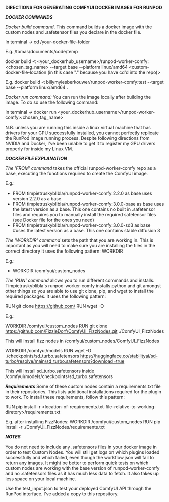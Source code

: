 **DIRECTIONS FOR GENERATING COMFYUI DOCKER IMAGES FOR RUNPOD**

**_DOCKER COMMANDS_**

_Docker build command_. 
This command builds a docker image with the custom nodes and .safetensor files you declare in the docker file.

In terminal ->
cd /your-docker-file-folder

E.g. /tomas/documents/code/temp

docker build -t <your_dockerhub_username>/runpod-worker-comfy:<chosen_tag_name> --target base --platform linux/amd64 <custom-docker-file-location (in this case "." because you have cd'd into the repo)>

E.g. docker build -t billymylesberkouwer/runpod-worker-comfy:test --target base --platform linux/amd64 .

_Docker run command:_
You can run the image locally after building the image. To do so use the following command:

In terminal ->
docker run <your_dockerhub_username>/runpod-worker-comfy:<chosen_tag_name>

N.B. unless you are running this inside a linux virtual machine that has drivers for your GPU successfully installed, you cannot perfectly replicate the RunPod image running process. Despite following directions from NVIDIA and Docker, I've been unable to get it to register my GPU drivers properly for inside my Linux VM.

**_DOCKER FILE EXPLANATION_**

_The 'FROM' command_ takes the official runpod-worker-comfy repo as a base, executing the functions required to create the ComfyUI image.

E.g.:
- FROM timpietruskyblibla/runpod-worker-comfy:2.2.0 as base 
uses version 2.2.0 as a base
- FROM timpietruskyblibla/runpod-worker-comfy:3.0.0-base as base 
uses the latest version as a base. This one contains no built in .safetensor files and requires you to manually install the required safetensor files (see Docker file for the ones you need)
- FROM timpietruskyblibla/runpod-worker-comfy:3.0.0-sd3 as base #uses the latest version as a base. 
This one contains stable diffusion 3

_The 'WORKDIR' command_ sets the path that you are working in. This is important as you will need to make sure you are installing the files in the correct directory
It uses the following pattern:
WORKDIR <some-path>

E.g.:
- WORKDIR /comfyui/custom_nodes

_The 'RUN' command_ allows you to run different commands and installs. Timpietruskyblibla's runpod-worker-comfy installs python and git amongst other things so you are able to use git clone, pip, and wget to install the required packages.
It uses the following pattern:

RUN git clone https://github.com/<some-repository> <install-location-relative-to-WORKDIR>
RUN wget -O <install-location-relative-to-WORKDIR> <some-download-link>

E.g.:

WORKDIR /comfyui/custom_nodes
RUN git clone https://github.com/FizzleDorf/ComfyUI_FizzNodes.git ./ComfyUI_FizzNodes

This will install fizz nodes in /comfyui/custom_nodes/ComfyUI_FizzNodes

WORKDIR /comfyui/models
RUN wget -O ./checkpoints/sd_turbo.safetensors https://huggingface.co/stabilityai/sd-turbo/resolve/main/sd_turbo.safetensors?download=true

This will install sd_turbo.safetensors inside /comfyui/models/checkpoints/sd_turbo.safetensors

_**Requirements**_
Some of these custom nodes contain a requirements.txt file in their repositories. This lists additional installations required for the plugin to work. To install these requirements, follow this pattern:

RUN pip install -r <location-of-requirements.txt-file-relative-to-working-diretory>/requirements.txt

E.g. after installing FizzNodes:
WORKDIR /comfyui/custom_nodes
RUN pip install -r ./ComfyUI_FizzNodes/requirements.txt

_**NOTES**_

You do not need to include any .safetensors files in your docker image in order to test Custom Nodes. You will still get logs on which plugins loaded successfully and which failed, even though the workflow.json will fail to return any images. It might be better to perform quick tests on which custom nodes are working with the base version of runpod-worker-comfy and no .safetensors files as it has much less data to fetch. It also takes up less space on your local machine.

Use the test_input.json to test your deployed ComfyUI API through the RunPod interface. I've added a copy to this repository.
